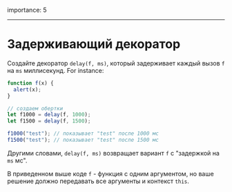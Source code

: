 importance: 5

---

# Задерживающий декоратор

Создайте декоратор `delay(f, ms)`, который задерживает каждый вызов `f` на `ms` миллисекунд.
For instance:

```js
function f(x) {
  alert(x);
}

// создаем обертки
let f1000 = delay(f, 1000);
let f1500 = delay(f, 1500);

f1000("test"); // показывает "test" после 1000 мс
f1500("test"); // показывает "test" после 1500 мс
```

Другими словами, `delay(f, ms)` возвращает вариант `f` с "задержкой на `ms` мс".

В приведенном выше коде `f` - функция с одним аргументом, но ваше решение должно передавать все аргументы и контекст `this`.
